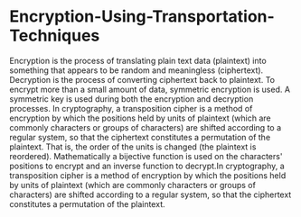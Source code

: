 # Encryption-Using-Transportation-Techniques

Encryption is the process of translating plain text data (plaintext) into 
something that appears to be random and meaningless (ciphertext). 
Decryption is the process of converting ciphertext back to plaintext. To 
encrypt more than a small amount of data, symmetric encryption is 
used. A symmetric key is used during both the encryption and 
decryption processes. In cryptography, a transposition cipher is a method of encryption by 
which the positions held by units of plaintext (which are commonly 
characters or groups of characters) are shifted according to a regular 
system, so that the ciphertext constitutes a permutation of the plaintext. 
That is, the order of the units is changed (the plaintext is reordered). 
Mathematically a bijective function is used on the characters' positions 
to encrypt and an inverse function to decrypt.In cryptography, a 
transposition cipher is a method of encryption by which the positions 
held by units of plaintext (which are commonly characters or groups of 
characters) are shifted according to a regular system, so that the 
ciphertext constitutes a permutation of the plaintext.
